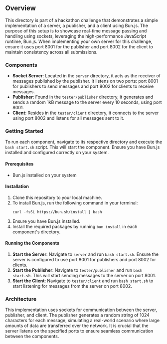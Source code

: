 ## Overview
This directory is part of a hackathon challenge that demonstrates a simple implementation of a server, a publisher, and a client using Bun.js. The purpose of this setup is to showcase real-time message passing and handling using sockets, leveraging the high-performance JavaScript runtime, Bun.js. When implementing your own server for this challenge, ensure it uses port 8001 for the publisher and port 8002 for the client to maintain consistency across all submissions.

### Components
- **Socket Server**: Located in the `server` directory, it acts as the receiver of messages published by the publisher. It listens on two ports: port 8001 for publishers to send messages and port 8002 for clients to receive messages.
- **Publisher**: Found in the `tester/publisher` directory, it generates and sends a random 1kB message to the server every 10 seconds, using port 8001.
- **Client**: Resides in the `tester/client` directory, it connects to the server using port 8002 and listens for all messages sent to it.

### Getting Started
To run each component, navigate to its respective directory and execute the `bash start.sh` script. This will start the component. Ensure you have Bun.js installed and configured correctly on your system.

#### Prerequisites
- Bun.js installed on your system

#### Installation
1. Clone this repository to your local machine.
2. To install Bun.js, run the following command in your terminal:
   ```
   curl -fsSL https://bun.sh/install | bash
   ```
3. Ensure you have Bun.js installed.
4. Install the required packages by running `bun install` in each component's directory.

#### Running the Components
1. **Start the Server**: Navigate to `server` and run `bash start.sh`. Ensure the server is configured to use port 8001 for publishers and port 8002 for clients.
2. **Start the Publisher**: Navigate to `tester/publisher` and run `bash start.sh`. This will start sending messages to the server on port 8001.
3. **Start the Client**: Navigate to `tester/client` and run `bash start.sh` to start listening for messages from the server on port 8002.

### Architecture
This implementation uses sockets for communication between the server, publisher, and client. The publisher generates a random string of 1024 characters for each message, simulating a real-world scenario where large amounts of data are transferred over the network. It is crucial that the server listens on the specified ports to ensure seamless communication between the components.

